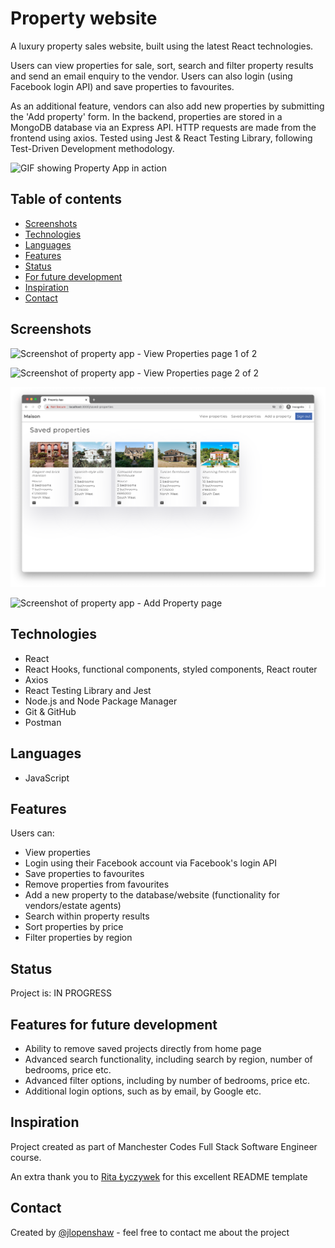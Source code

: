# Property website

A luxury property sales website, built using the latest React technologies. 

Users can view properties for sale, sort, search and filter property results and send an email enquiry to the vendor. Users can also login (using Facebook login API) and save properties to favourites.

As an additional feature, vendors can also add new properties by submitting the 'Add property' form. In the backend, properties are stored in a MongoDB database via an Express API. HTTP requests are made from the frontend using axios. Tested using Jest & React Testing Library, following Test-Driven Development methodology.

![GIF showing Property App in action](src/images/propertyApp.gif)

## Table of contents

- [Screenshots](#screenshots)
- [Technologies](#technologies)
- [Languages](#languages)
- [Features](#features)
- [Status](#status)
- [For future development](#features-for-future-development)
- [Inspiration](#inspiration)
- [Contact](#contact)
## Screenshots

![Screenshot of property app - View Properties page 1 of 2](src/images/screenshot2.png)

![Screenshot of property app - View Properties page 2 of 2](src/images/screenshot3.png)

![Screenshot of property app - Add Property page](src/images/screenshot5.png)

![Screenshot of property app - Add Property page](src/images/screenshot1.png)

## Technologies

- React
- React Hooks, functional components, styled components, React router
- Axios
- React Testing Library and Jest
- Node.js and Node Package Manager
- Git & GitHub
- Postman
## Languages

- JavaScript
## Features

Users can:

- View properties
- Login using their Facebook account via Facebook's login API
- Save properties to favourites
- Remove properties from favourites
- Add a new property to the database/website (functionality for vendors/estate agents)
- Search within property results
- Sort properties by price
- Filter properties by region

## Status

Project is: IN PROGRESS


## Features for future development

- Ability to remove saved projects directly from home page
- Advanced search functionality, including search by region, number of bedrooms, price etc.
- Advanced filter options, including by number of bedrooms, price etc.
- Additional login options, such as by email, by Google etc.

## Inspiration

Project created as part of Manchester Codes Full Stack Software Engineer course.

An extra thank you to [Rita Łyczywek](https://www.flynerd.pl/) for this excellent README template
## Contact

Created by [@jlopenshaw](https://twitter.com/Jlopenshaw) - feel free to contact me about the project

